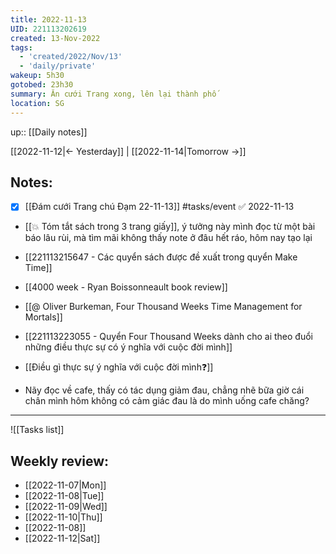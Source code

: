 ```yaml
---
title: 2022-11-13
UID: 221113202619
created: 13-Nov-2022
tags:
  - 'created/2022/Nov/13'
  - 'daily/private'
wakeup: 5h30
gotobed: 23h30
summary: Ăn cưới Trang xong, lên lại thành phố
location: SG
---
```

up:: [[Daily notes]]

[[2022-11-12|<- Yesterday]] | [[2022-11-14|Tomorrow ->]]

## Notes:
- [x] [[Đám cưới Trang chú Đạm 22-11-13]] #tasks/event ✅ 2022-11-13

- [[💥 Tóm tắt sách trong 3 trang giấy]], ý tưởng này mình đọc từ một bài báo lâu rùi, mà tìm mãi không thấy note ở đâu hết ráo, hôm nay tạo lại
- [[221113215647 - Các quyển sách được đề xuất trong quyển Make Time]]

- [[4000 week - Ryan Boissonneault book review]]
- [[@ Oliver Burkeman, Four Thousand Weeks Time Management for Mortals]]
- [[221113223055 - Quyển Four Thousand Weeks dành cho ai theo đuổi những điều thực sự có ý nghĩa với cuộc đời mình]]
- [[Điều gì thực sự ý nghĩa với cuộc đời mình❓]]
- Nãy đọc về cafe, thấy có tác dụng giảm đau, chẳng nhẽ bữa giờ cái chân mình hôm không có cảm giác đau là do mình uống cafe chăng?

--------------------
![[Tasks list]]


## Weekly review:
- [[2022-11-07|Mon]]
- [[2022-11-08|Tue]]
- [[2022-11-09|Wed]]
- [[2022-11-10|Thu]]
- [[2022-11-08]]
- [[2022-11-12|Sat]]
